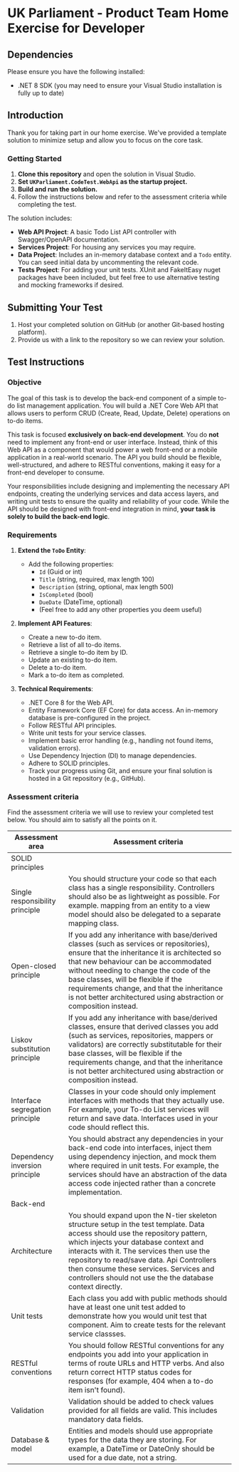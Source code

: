 # UK Parliament - Product Team Home Exercise for Developer

## Dependencies
Please ensure you have the following installed:
* .NET 8 SDK (you may need to ensure your Visual Studio installation is fully up to date)

## Introduction

Thank you for taking part in our home exercise. We've provided a template solution to minimize setup and allow you to focus on the core task.

### Getting Started

1. **Clone this repository** and open the solution in Visual Studio.
2. **Set `UKParliament.CodeTest.WebApi` as the startup project.**
3. **Build and run the solution.**
4. Follow the instructions below and refer to the assessment criteria while completing the test.

The solution includes:

- **Web API Project**: A basic Todo List API controller with Swagger/OpenAPI documentation.
- **Services Project**: For housing any services you may require.
- **Data Project**: Includes an in-memory database context and a `Todo` entity. You can seed initial data by uncommenting the relevant code.
- **Tests Project**: For adding your unit tests. XUnit and FakeItEasy nuget packages have been included, but feel free to use alternative testing and mocking frameworks if desired.

## Submitting Your Test

1. Host your completed solution on GitHub (or another Git-based hosting platform).
2. Provide us with a link to the repository so we can review your solution.

## Test Instructions

### Objective

The goal of this task is to develop the back-end component of a simple to-do list management application. You will build a .NET Core Web API that allows users to perform CRUD (Create, Read, Update, Delete) operations on to-do items. 

This task is focused **exclusively on back-end development**. You do **not** need to implement any front-end or user interface. Instead, think of this Web API as a component that would power a web front-end or a mobile application in a real-world scenario. The API you build should be flexible, well-structured, and adhere to RESTful conventions, making it easy for a front-end developer to consume.

Your responsibilities include designing and implementing the necessary API endpoints, creating the underlying services and data access layers, and writing unit tests to ensure the quality and reliability of your code. While the API should be designed with front-end integration in mind, **your task is solely to build the back-end logic**.

### Requirements

1. **Extend the `ToDo` Entity**:
    - Add the following properties:
      - `Id` (Guid or int)
      - `Title` (string, required, max length 100)
      - `Description` (string, optional, max length 500)
      - `IsCompleted` (bool)
      - `DueDate` (DateTime, optional)
      - (Feel free to add any other properties you deem useful)

2. **Implement API Features**:
    - Create a new to-do item.
    - Retrieve a list of all to-do items.
    - Retrieve a single to-do item by ID.
    - Update an existing to-do item.
    - Delete a to-do item.
    - Mark a to-do item as completed.

3. **Technical Requirements**:
    - .NET Core 8 for the Web API.
    - Entity Framework Core (EF Core) for data access. An in-memory database is pre-configured in the project.
    - Follow RESTful API principles.
    - Write unit tests for your service classes.
    - Implement basic error handling (e.g., handling not found items, validation errors).
    - Use Dependency Injection (DI) to manage dependencies.
    - Adhere to SOLID principles.
    - Track your progress using Git, and ensure your final solution is hosted in a Git repository (e.g., GitHub).


### Assessment criteria

Find the assessment criteria we will use to review your completed test below. You should aim to satisfy all the points on it.

| Assessment area | Assessment criteria |
| ----- | ------ |
|  SOLID principles | 
| Single responsibility principle |  You should structure your code so that each class has a single responsibility. Controllers should also be as lightweight as possible. For example. mapping from an entity to a view model should also be delegated to a separate mapping class. |
| Open-closed principle |  If you add any inheritance with base/derived classes (such as services or repositories), ensure that the inheritance it is architected so that new behaviour can be accommodated without needing to change the code of the base classes, will be flexible if the requirements change, and that the inheritance is not better architectured using abstraction or composition instead. |
|  Liskov substitution principle |   If you add any inheritance with base/derived classes, ensure that derived classes you add (such as services, repositories, mappers or validators) are correctly substitutable for their base classes, will be flexible if the requirements change, and that the inheritance is not better architectured using abstraction or composition instead. |
|  Interface segregation principle |  Classes in your code should only implement interfaces with methods that they actually use. For example, your To-do List services will return and save data. Interfaces used in your code should reflect this. |
| Dependency inversion principle |  You should abstract any dependencies in your back-end code into interfaces, inject them using dependency injection, and mock them where required in unit tests. For example, the services should have an abstraction of the data access code injected rather than a concrete implementation. |
|  Back-end |   
|  Architecture | You should expand upon the N-tier skeleton structure setup in the test template. Data access should use the repository pattern, which injects your database context and interacts with it. The services then use the repository to read/save data. Api Controllers then consume these services. Services and controllers should not use the the database context directly. |
|  Unit tests | Each class you add with public methods should have at least one unit test added to demonstrate how you would unit test that component. Aim to create tests for the relevant service classses.  |
| RESTful conventions |  You should follow RESTful conventions for any endpoints you add into your application in terms of route URLs and HTTP verbs. And also return correct HTTP status codes for responses (for example, 404 when a to-do item isn't found). |
| Validation |   Validation should be added to check values provided for all fields are valid. This includes mandatory data fields. |
|  Database & model | Entities and models should use appropriate types for the data they are storing. For example, a DateTime or DateOnly should be used for a due date, not a string. |
